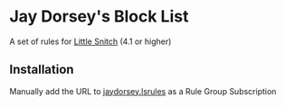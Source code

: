 # Jay Dorsey's Block List

A set of rules for [Little Snitch](https://www.obdev.at/products/littlesnitch/index.html) (4.1 or higher)

## Installation

Manually add the URL to [jaydorsey.lsrules](https://raw.githubusercontent.com/jaydorsey/little_snitch_rules/master/jaydorsey.lsrules) as a Rule Group Subscription
